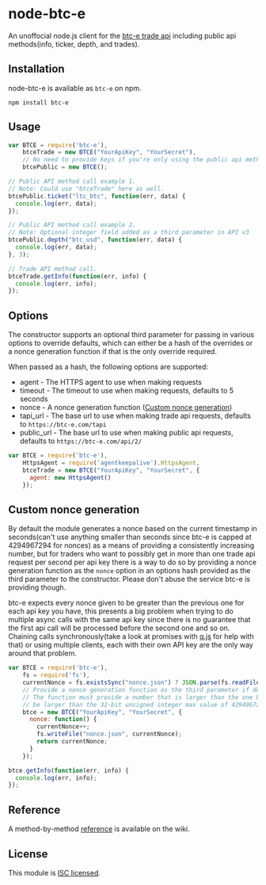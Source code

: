 node-btc-e
=====

An unoffocial node.js client for the [btc-e trade api](https://btc-e.com/api/documentation) including public api methods(info, ticker, depth, and trades).

## Installation

node-btc-e is available as `btc-e` on npm.

```
npm install btc-e
```

## Usage

```javascript
var BTCE = require('btc-e'),
    btceTrade = new BTCE("YourApiKey", "YourSecret"),
    // No need to provide keys if you're only using the public api methods.
    btcePublic = new BTCE();

// Public API method call example 1.
// Note: Could use "btceTrade" here as well.
btcePublic.ticket("ltc_btc", function(err, data) {
  console.log(err, data);
});

// Public API method call example 2.
// Note: Optional integer field added as a third parameter in API v3
btcePublic.depth("btc_usd", function(err, data) {
  console.log(err, data);
}, 3);

// Trade API method call.
btceTrade.getInfo(function(err, info) {
  console.log(err, info);
});
```

## Options

The constructor supports an optional third parameter for passing in various options to override defaults, which can either be a hash of the overrides or a nonce generation function if that is the only override required.

When passed as a hash, the following options are supported:
* agent - The HTTPS agent to use when making requests
* timeout - The timeout to use when making requests, defaults to 5 seconds
* nonce - A nonce generation function ([Custom nonce generation](#custom-nonce-generation))
* tapi_url - The base url to use when making trade api requests, defaults to `https://btc-e.com/tapi`
* public_url - The base url to use when making public api requests, defaults to `https://btc-e.com/api/2/`

```javascript
var BTCE = require('btc-e'),
    HttpsAgent = require('agentkeepalive').HttpsAgent,
    btceTrade = new BTCE("YourApiKey", "YourSecret", {
      agent: new HttpsAgent()
    });
```

## Custom nonce generation

By default the module generates a nonce based on the current timestamp in seconds(can't use anything smaller than seconds since btc-e is capped at 4294967294 for nonces) as a means of providing a consistently increasing number, but for traders who want to possibly get in more than one trade api request per second per api key there is a way to do so by providing a nonce generation function as the `nonce` option in an options hash provided as the third parameter to the constructor.  Please don't abuse the service btc-e is providing though.

btc-e expects every nonce given to be greater than the previous one for each api key you have, this presents a big problem when trying to do multiple async calls with the same api key since there is no guarantee that the first api call will be processed before the second one and so on.  Chaining calls synchronously(take a look at promises with [q.js](https://github.com/kriskowal/q) for help with that) or using multiple clients, each with their own API key are the only way around that problem.

```javascript
var BTCE = require('btc-e'),
    fs = require('fs'),
    currentNonce = fs.existsSync("nonce.json") ? JSON.parse(fs.readFileSync("nonce.json")) : 0,
    // Provide a nonce generation function as the third parameter if desired.
    // The function must provide a number that is larger than the one before and must not
    // be larger than the 32-bit unsigned integer max value of 4294967294.
    btce = new BTCE("YourApiKey", "YourSecret", {
      nonce: function() {
        currentNonce++;
        fs.writeFile("nonce.json", currentNonce);
        return currentNonce;
      }
    });

btce.getInfo(function(err, info) {
  console.log(err, info);
});
```

## Reference

A method-by-method [reference](https://github.com/pskupinski/node-btc-e/wiki/API-Reference) is available on the wiki.

## License

This module is [ISC licensed](https://github.com/pskupinski/node-btc-e/blob/master/LICENSE.txt).
